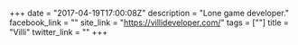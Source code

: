 +++
date = "2017-04-19T17:00:08Z"
description = "Lone game developer."
facebook_link = ""
site_link = "https://villideveloper.com/"
tags = [""]
title = "Villi"
twitter_link = ""
+++
